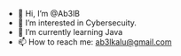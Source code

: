 - 👋 Hi, I’m @Ab3lB
- 👀 I’m interested in Cybersecuity.
- 🌱 I’m currently learning Java
- 📫 How to reach me: ab3lkalu@gmail.com

<!---
Ab3lB/Ab3lB is a ✨ special ✨ repository because its `README.md` (this file) appears on your GitHub profile.
You can click the Preview link to take a look at your changes.
--->
